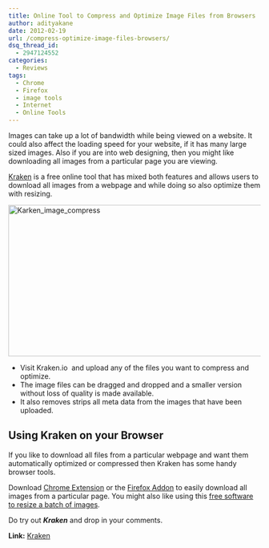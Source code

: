 ```yaml
---
title: Online Tool to Compress and Optimize Image Files from Browsers
author: adityakane
date: 2012-02-19
url: /compress-optimize-image-files-browsers/
dsq_thread_id:
  - 2947124552
categories:
  - Reviews
tags:
  - Chrome
  - Firefox
  - image tools
  - Internet
  - Online Tools
---
```

Images can take up a lot of bandwidth while being viewed on a website. It could also affect the loading speed for your website, if it has many large sized images. Also if you are into web designing, then you might like downloading all images from a particular page you are viewing.

<a href="http://kraken.io/" onclick="_gaq.push(['_trackEvent', 'outbound-article', 'http://kraken.io/', 'Kraken']);" >Kraken</a> is a free online tool that has mixed both features and allows users to download all images from a webpage and while doing so also optimize them with resizing.

[<img class="wp-image-55140" style="padding-left: 0px;padding-right: 0px;padding-top: 0px;border: 0px" src="http://cdn.devilsworkshop.org/files/2012/02/Karken_image_compress_thumb.png" alt="Karken_image_compress" width="570" height="302" border="0" />][1]

  * Visit Kraken.io  and upload any of the files you want to compress and optimize.
  * The image files can be dragged and dropped and a smaller version without loss of quality is made available.
  * It also removes strips all meta data from the images that have been uploaded.

## Using Kraken on your Browser

If you like to download all files from a particular webpage and want them automatically optimized or compressed then Kraken has some handy browser tools.

Download <a href="https://chrome.google.com/webstore/detail/pncfocpbhmmfmdgjinmebjfajehgomae/" onclick="_gaq.push(['_trackEvent', 'outbound-article', 'https://chrome.google.com/webstore/detail/pncfocpbhmmfmdgjinmebjfajehgomae/', 'Chrome Extension']);" >Chrome Extension</a> or the <a href="https://addons.mozilla.org/en-US/firefox/addon/krakenio-button/" onclick="_gaq.push(['_trackEvent', 'outbound-article', 'https://addons.mozilla.org/en-US/firefox/addon/krakenio-button/', 'Firefox Addon']);" >Firefox Addon</a> to easily download all images from a particular page. You might also like using this [free software to resize a batch of images][2].

Do try out ***Kraken*** and drop in your comments.

**Link:** <a href="http://kraken.io/" onclick="_gaq.push(['_trackEvent', 'outbound-article', 'http://kraken.io/', 'Kraken']);" >Kraken</a>

 [1]: http://cdn.devilsworkshop.org/files/2012/02/Karken_image_compress.png
 [2]: http://devilsworkshop.org/free-software-resize-images-bulk/
